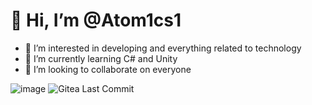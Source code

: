 # 👋 Hi, I’m @Atom1cs1
- 👀 I’m interested in developing and everything related to technology
- 🌱 I’m currently learning C# and Unity
- 💞️ I’m looking to collaborate on everyone
  
![image](https://github.com/user-attachments/assets/c7118f66-af49-4f91-bcc7-24651d1048c4) ![Gitea Last Commit](https://img.shields.io/gitea/last-commit/Atom1cs1/Atom1cs1)




